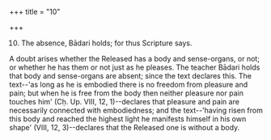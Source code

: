 +++
title = "10"

+++




10. The absence, Bādari holds; for thus Scripture says.

A doubt arises whether the Released has a body and sense-organs, or not; or whether he has them or not just as he pleases. The teacher Bādari holds that body and sense-organs are absent; since the text declares this. The text--'as long as he is embodied there is no freedom from pleasure and pain; but when he is free from the body then neither pleasure nor pain touches him' (Cḥ. Up. VIII, 12, 1)--declares that pleasure and pain are necessarily connected with embodiedness; and the text--'having risen from this body and reached the highest light he manifests himself in his own shape' (VIII, 12, 3)--declares that the Released one is without a body.

